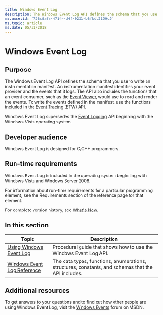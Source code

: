 ```yaml
---
title: Windows Event Log
description: The Windows Event Log API defines the schema that you use to write an instrumentation manifest.
ms.assetid: '738c8afa-4714-4d4f-9231-b8fbdb5159c5'
ms.topic: article
ms.date: 05/31/2018
---
```


# Windows Event Log

## Purpose

The Windows Event Log API defines the schema that you use to write an instrumentation manifest. An instrumentation manifest identifies your event provider and the events that it logs. The API also includes the functions that an event consumer, such as the [Event Viewer](https://technet.microsoft.com/library/cc766042.aspx), would use to read and render the events. To write the events defined in the manifest, use the functions included in the [Event Tracing](https://docs.microsoft.com/windows/desktop/ETW/event-tracing-portal) (ETW) API.

Windows Event Log supersedes the [Event Logging](https://docs.microsoft.com/windows/desktop/EventLog/event-logging) API beginning with the Windows Vista operating system.

## Developer audience

Windows Event Log is designed for C/C++ programmers.

## Run-time requirements

Windows Event Log is included in the operating system beginning with Windows Vista and Windows Server 2008.

For information about run-time requirements for a particular programming element, see the Requirements section of the reference page for that element.

For complete version history, see [What's New](what-s-new.md).

## In this section



| Topic                                                                     | Description                                                                                                   |
|---------------------------------------------------------------------------|---------------------------------------------------------------------------------------------------------------|
| [Using Windows Event Log](using-windows-event-log.md)<br/>         | Procedural guide that shows how to use the Windows Event Log API.<br/>                                  |
| [Windows Event Log Reference](windows-event-log-reference.md)<br/> | The data types, functions, enumerations, structures, constants, and schemas that the API includes.<br/> |



 

## Additional resources

To get answers to your questions and to find out how other people are using Windows Event Log, visit the [Windows Events](https://social.msdn.microsoft.com/Forums/en-US/etw/threads) forum on MSDN.

 

 





